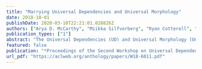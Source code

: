 ```yaml
---
title: "Marrying Universal Dependencies and Universal Morphology"
date: 2018-10-01
publishDate: 2020-03-10T22:21:01.028826Z
authors: ["Arya D. McCarthy", "Miikka Silfverberg", "Ryan Cotterell", "Mans Hulden", "David Yarowsky"]
publication_types: ["1"]
abstract: "The Universal Dependencies (UD) and Universal Morphology (UniMorph) projects each present schemata for annotating the morphosyntactic details of language. Each project also provides corpora of annotated text in many languages---UD at the token level and UniMorph at the type level. As each corpus is built by different annotators, language-specific decisions hinder the goal of universal schemata. With compatibility of tags, each project's annotations could be used to validate the other's. Additionally, the availability of both type- and token-level resources would be a boon to tasks such as parsing and homograph disambiguation. To ease this interoperability, we present a deterministic mapping from Universal Dependencies v2 features into the UniMorph schema. We validate our approach by lookup in the UniMorph corpora and find a macro-average of 64.13% recall. We also note incompatibilities due to paucity of data on either side. Finally, we present a critical evaluation of the foundations, strengths, and weaknesses of the two annotation projects."
featured: false
publication: "*Proceedings of the Second Workshop on Universal Dependencies*"
url_pdf: "https://aclweb.org/anthology/papers/W18-6011.pdf"
---
```


